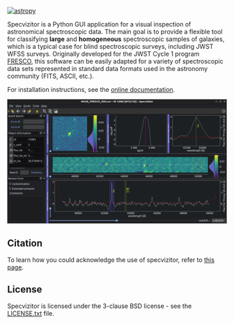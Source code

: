 [![astropy](http://img.shields.io/badge/powered%20by-AstroPy-orange.svg?style=flat)](http://www.astropy.org/)

Specvizitor is a Python GUI application for a visual inspection of astronomical spectroscopic data. The main goal is to provide a flexible tool for classifying **large** and **homogeneous** spectroscopic samples of galaxies, which is a typical case for blind spectroscopic surveys, including JWST WFSS surveys. Originally developed for the JWST Cycle 1 program [FRESCO](https://jwst-fresco.astro.unige.ch), this software can be easily adapted for a variety of spectroscopic data sets represented in standard data formats used in the astronomy community (FITS, ASCII, etc.).

For installation instructions, see the [online documentation](https://ivkram.github.io/specvizitor/).

![Specvizitor GUI](https://github.com/ivkram/specvizitor/blob/main/docs/screenshots/specvizitor_gui.png?raw=true "Specvizitor GUI")

## Citation

To learn how you could acknowledge the use of specvizitor, refer to [this page](https://ivkram.github.io/specvizitor/citation).

## License

Specvizitor is licensed under the 3-clause BSD license - see the [LICENSE.txt](https://github.com/ivkram/specvizitor/blob/main/LICENSE.txt) file.

